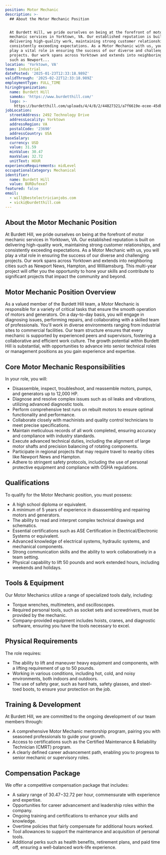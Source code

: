 ```yaml
---
position: Motor Mechanic
description: >-
  ## About the Motor Mechanic Position


  At Burdett Hill, we pride ourselves on being at the forefront of motor
  mechanic services in Yorktown, VA. Our established reputation is built on
  delivering high-quality work, maintaining strong customer relationships, and
  consistently exceeding expectations. As a Motor Mechanic with us, you will
  play a vital role in ensuring the success of our diverse and challenging
  projects. Our work spans across Yorktown and extends into neighboring cities
  such as Newport...
location: 'Yorktown, VA'
team: Industrial
datePosted: '2025-01-23T12:33:18.989Z'
validThrough: '2025-02-22T12:33:18.989Z'
employmentType: FULL_TIME
hiringOrganization:
  name: Burdett Hill
  sameAs: 'https://www.burdetthill.com/'
  logo: >-
    https://burdetthill.com/uploads/4/4/8/2/44827321/a7f6619e-ecee-45db-ac13-7b1bffe6602c-4-5005-c.jpeg
jobLocation:
  streetAddress: 2492 Technology Drive
  addressLocality: Yorktown
  addressRegion: VA
  postalCode: '23690'
  addressCountry: USA
baseSalary:
  currency: USD
  value: 31.59
  minValue: 30.47
  maxValue: 32.72
  unitText: HOUR
experienceRequirements: midLevel
occupationalCategory: Mechanical
identifier:
  name: Burdett Hill
  value: BURDufexe7
featured: false
email:
  - will@bestelectricianjobs.com
  - vicki@burdetthill.com
---
```




## About the Motor Mechanic Position

At Burdett Hill, we pride ourselves on being at the forefront of motor mechanic services in Yorktown, VA. Our established reputation is built on delivering high-quality work, maintaining strong customer relationships, and consistently exceeding expectations. As a Motor Mechanic with us, you will play a vital role in ensuring the success of our diverse and challenging projects. Our work spans across Yorktown and extends into neighboring cities such as Newport News, Hampton, and Williamsburg. This multi-year project will offer you the opportunity to hone your skills and contribute to significant projects that impact the community and beyond.

## Motor Mechanic Position Overview

As a valued member of the Burdett Hill team, a Motor Mechanic is responsible for a variety of critical tasks that ensure the smooth operation of motors and generators. On a day-to-day basis, you will engage in diagnosing issues, performing repairs, and collaborating with a skilled team of professionals. You'll work in diverse environments ranging from industrial sites to commercial facilities. Our team structure ensures that every mechanic is supported by experienced peers and supervisors, fostering a collaborative and efficient work culture. The growth potential within Burdett Hill is substantial, with opportunities to advance into senior technical roles or management positions as you gain experience and expertise.

## Core Motor Mechanic Responsibilities

In your role, you will:

- Disassemble, inspect, troubleshoot, and reassemble motors, pumps, and generators up to 12,000 HP.
- Diagnose and resolve complex issues such as oil leaks and vibrations, utilizing advanced diagnostic tools.
- Perform comprehensive test runs on rebuilt motors to ensure optimal functionality and performance.
- Collaborate closely with machinists and quality control technicians to meet precise specifications.
- Maintain meticulous records of all work completed, ensuring accuracy and compliance with industry standards.
- Execute advanced technical duties, including the alignment of large motor shafts and precision balancing of rotating components.
- Participate in regional projects that may require travel to nearby cities like Newport News and Hampton.
- Adhere to stringent safety protocols, including the use of personal protective equipment and compliance with OSHA regulations.

## Qualifications

To qualify for the Motor Mechanic position, you must possess:

- A high school diploma or equivalent.
- A minimum of 5 years of experience in disassembling and repairing motors and generators.
- The ability to read and interpret complex technical drawings and schematics.
- Essential certifications such as ASE Certification in Electrical/Electronic Systems or equivalent.
- Advanced knowledge of electrical systems, hydraulic systems, and mechanical components.
- Strong communication skills and the ability to work collaboratively in a team setting.
- Physical capability to lift 50 pounds and work extended hours, including weekends and holidays.

## Tools & Equipment

Our Motor Mechanics utilize a range of specialized tools daily, including:

- Torque wrenches, multimeters, and oscilloscopes.
- Required personal tools, such as socket sets and screwdrivers, must be provided by the mechanic.
- Company-provided equipment includes hoists, cranes, and diagnostic software, ensuring you have the tools necessary to excel.

## Physical Requirements

The role requires:

- The ability to lift and maneuver heavy equipment and components, with a lifting requirement of up to 50 pounds.
- Working in various conditions, including hot, cold, and noisy environments, both indoors and outdoors.
- The use of safety gear, such as hard hats, safety glasses, and steel-toed boots, to ensure your protection on the job.

## Training & Development

At Burdett Hill, we are committed to the ongoing development of our team members through:

- A comprehensive Motor Mechanic mentorship program, pairing you with seasoned professionals to guide your growth.
- Access to certifications such as the Certified Maintenance & Reliability Technician (CMRT) program.
- A clearly defined career advancement path, enabling you to progress to senior mechanic or supervisory roles.

## Compensation Package

We offer a competitive compensation package that includes:

- A salary range of $30.47-$32.72 per hour, commensurate with experience and expertise.
- Opportunities for career advancement and leadership roles within the company.
- Ongoing training and certifications to enhance your skills and knowledge.
- Overtime policies that fairly compensate for additional hours worked.
- Tool allowances to support the maintenance and acquisition of personal tools.
- Additional perks such as health benefits, retirement plans, and paid time off, ensuring a well-balanced work-life experience.